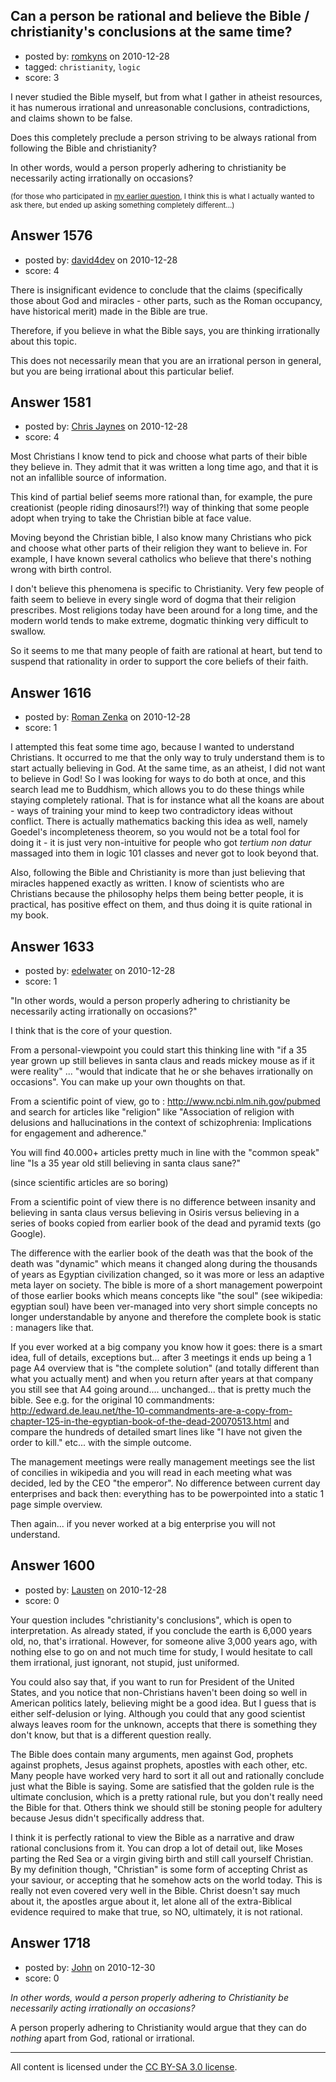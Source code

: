 ## Can a person be rational and believe the Bible / christianity's conclusions at the same time?

- posted by: [romkyns](https://stackexchange.com/users/-1/89-romkyns) on 2010-12-28
- tagged: `christianity`, `logic`
- score: 3

I never studied the Bible myself, but from what I gather in atheist resources, it has numerous irrational and unreasonable conclusions, contradictions, and claims shown to be false.

Does this completely preclude a person striving to be always rational from following the Bible and christianity?

In other words, would a person properly adhering to christianity be necessarily acting irrationally on occasions?

<sub>(for those who participated in [my earlier question](http://atheism.stackexchange.com/questions/1499/why-do-some-smart-people-ignore-scientific-consensus-on-the-existence-of-deities), I think this is what I actually wanted to ask there, but ended up asking something completely different...)</sub>


## Answer 1576

- posted by: [david4dev](https://stackexchange.com/users/-1/339-david4dev) on 2010-12-28
- score: 4

There is insignificant evidence to conclude that the claims (specifically those about God and miracles - other parts, such as the Roman occupancy, have historical merit) made in the Bible are true. 

Therefore, if you believe in what the Bible says, you are thinking irrationally about this topic. 

This does not necessarily mean that you are an irrational person in general, but you are being irrational about this particular belief.


## Answer 1581

- posted by: [Chris Jaynes](https://stackexchange.com/users/-1/340-chris-jaynes) on 2010-12-28
- score: 4

Most Christians I know tend to pick and choose what parts of their bible they believe in.  They admit that it was written a long time ago, and that it is not an infallible source of information.

This kind of partial belief seems more rational than, for example, the pure creationist (people riding dinosaurs!?!) way of thinking that some people adopt when trying to take the Christian bible at face value.

Moving beyond the Christian bible, I also know many Christians who pick and choose what other parts of their religion they want to believe in.  For example, I have known several catholics who believe that there's nothing wrong with birth control.

I don't believe this phenomena is specific to Christianity.  Very few people of faith seem to believe in every single word of dogma that their religion prescribes.  Most religions today have been around for a long time, and the modern world tends to make extreme, dogmatic thinking very difficult to swallow.

So it seems to me that many people of faith are rational at heart, but tend to suspend that rationality in order to support the core beliefs of their faith.


## Answer 1616

- posted by: [Roman Zenka](https://stackexchange.com/users/-1/420-roman-zenka) on 2010-12-28
- score: 1

I attempted this feat some time ago, because I wanted to understand Christians. It occurred to me that the only way to truly understand them is to start actually believing in God. At the same time, as an atheist, I did not want to believe in God! So I was looking for ways to do both at once, and this search lead me to Buddhism, which allows you to do these things while staying completely rational. That is for instance what all the koans are about - ways of training your mind to keep two contradictory ideas without conflict. There is actually mathematics backing this idea as well, namely Goedel's incompleteness theorem, so you would not be a total fool for doing it - it is just very non-intuitive for people who got <i>tertium non datur</i> massaged into them in logic 101 classes and never got to look beyond that.

Also, following the Bible and Christianity is more than just believing that miracles happened exactly as written. I know of scientists who are Christians because the philosophy helps them being better people, it is practical, has positive effect on them, and thus doing it is quite rational in my book.


## Answer 1633

- posted by: [edelwater](https://stackexchange.com/users/-1/562-edelwater) on 2010-12-28
- score: 1

"In other words, would a person properly adhering to christianity be necessarily acting irrationally on occasions?"

I think that is the core of your question. 

From a personal-viewpoint you could start this thinking line with "if a 35 year grown up still believes in santa claus and reads mickey mouse as if it were reality" ... "would that indicate that he or she behaves irrationally on occasions". You can make up your own thoughts on that.

From a scientific point of view, go to : http://www.ncbi.nlm.nih.gov/pubmed and search for articles like "religion" like "Association of religion with delusions and hallucinations in the context of schizophrenia: Implications for engagement and adherence."

You will find 40.000+ articles pretty much in line with the "common speak" line "Is a 35 year old still believing in santa claus sane?"

(since scientific articles are so boring)

From a scientific point of view there is no difference between insanity and believing in santa claus versus believing in Osiris versus believing in a series of books copied from earlier book of the dead and pyramid texts (go Google). 

The difference with the earlier book of the death was that the book of the death was "dynamic" which means it changed along during the thousands of years as Egyptian civilization changed, so it was more or less an adaptive meta layer on society. The bible is more of a short management powerpoint of those earlier books which means concepts like "the soul" (see wikipedia: egyptian soul) have been ver-managed into very short simple concepts no longer understandable by anyone and therefore the complete book is static : managers like that.

If you ever worked at a big company you know how it goes: there is a smart idea, full of details, exceptions but... after 3 meetings it ends up being a 1 page A4 overview that is "the complete solution" (and totally different than what you actually ment) and when you return after years at that company you still see that A4 going around.... unchanged... that is pretty much the bible. See e.g. for the original 10 commandments: http://edward.de.leau.net/the-10-commandments-are-a-copy-from-chapter-125-in-the-egyptian-book-of-the-dead-20070513.html and compare the hundreds of detailed smart lines like "I have not given the order to kill." etc... with the simple outcome.

The management meetings were really management meetings see the list of concilies in wikipedia and you will read in each meeting what was decided, led by the CEO "the emperor". No difference between current day enterprises and back then: everything has to be powerpointed into a static 1 page simple overview.

Then again... if you never worked at a big enterprise you will not understand.










 













## Answer 1600

- posted by: [Lausten](https://stackexchange.com/users/-1/584-lausten) on 2010-12-28
- score: 0

Your question includes "christianity's conclusions", which is open to interpretation. As already stated, if you conclude the earth is 6,000 years old, no, that's irrational. However, for someone alive 3,000 years ago, with nothing else to go on and not much time for study, I would hesitate to call them irrational, just ignorant, not stupid, just uniformed. 

You could also say that, if you want to run for President of the United States, and you notice that non-Christians haven't been doing so well in American politics lately, believing might be a good idea. But I guess that is either self-delusion or lying. Although you could that any good scientist always leaves room for the unknown, accepts that there is something they don't know, but that is a different question really.

The Bible does contain many arguments, men against God, prophets against prophets, Jesus against prophets, apostles with each other, etc. Many people have worked very hard to sort it all out and rationally conclude just what the Bible is saying. Some are satisfied that the golden rule is the ultimate conclusion, which is a pretty rational rule, but you don't really need the Bible for that. Others think we should still be stoning people for adultery because Jesus didn't specifically address that. 

I think it is perfectly rational to view the Bible as a narrative and draw rational conclusions from it. You can drop a lot of detail out, like Moses parting the Red Sea or a virgin giving birth and still call yourself Christian. By my definition though, "Christian" is some form of accepting Christ as your saviour, or accepting that he somehow acts on the world today. This is really not even covered very well in the Bible. Christ doesn't say much about it, the apostles argue about it, let alone all of the extra-Biblical evidence required to make that true, so NO, ultimately, it is not rational. 


## Answer 1718

- posted by: [John](https://stackexchange.com/users/-1/627-john) on 2010-12-30
- score: 0

*In other words, would a person properly adhering to Christianity be necessarily acting irrationally on occasions?*

A person properly adhering to Christianity would argue that they can do *nothing* apart from God, rational or irrational.



---

All content is licensed under the [CC BY-SA 3.0 license](https://creativecommons.org/licenses/by-sa/3.0/).
